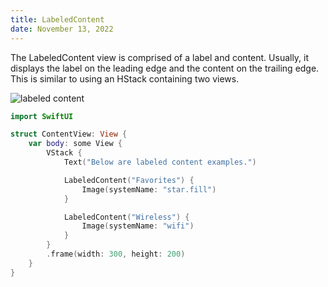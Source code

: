 ```yaml
---
title: LabeledContent
date: November 13, 2022
---
```


The LabeledContent view is comprised of a label and content. Usually, it displays the label on the leading edge and the content on the trailing edge. This is similar to using an HStack containing two views.

<p><img src="../images/labeledcontent.png" style="max-width:300px;" alt="labeled content"></p>

```swift
import SwiftUI

struct ContentView: View {
    var body: some View {
        VStack {
            Text("Below are labeled content examples.")

            LabeledContent("Favorites") {
                Image(systemName: "star.fill")
            }

            LabeledContent("Wireless") {
                Image(systemName: "wifi")
            }
        }
        .frame(width: 300, height: 200)
    }
}
```
